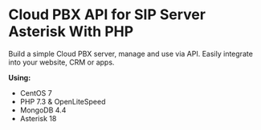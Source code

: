 <h1>Cloud PBX API for SIP Server Asterisk With PHP</h1>
Build a simple Cloud PBX server, manage and use via API. Easily integrate into your website, CRM or apps.


**Using:**
  - CentOS 7
  - PHP 7.3 & OpenLiteSpeed
  - MongoDB 4.4
  - Asterisk 18


``` **Waiting for completion**